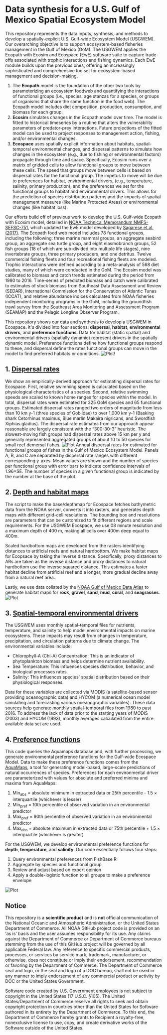 # Data synthesis for a U.S. Gulf of Mexico Spatial Ecosystem Model
This repository represents the data inputs, synthesis, and methods to develop a spatially-explicit U.S. Gulf-wide Ecosystem Model (USGWEM). Our  overarching objective is to support ecosystem-based fisheries management in the Gulf of Mexico (GoM). The USGWEM applies the Ecopath with Ecosim and Ecospace (EwE) software suite to capture trade-offs associated with trophic interactions and fishing dynamics. Each EwE module builds upon the previous ones, offering an increasingly sophisticated and comprehensive toolset for ecosystem-based management and decision-making. 
1. The **Ecopath** model is the foundation of the other two tools by parameterizing an ecosystem foodweb and quantifying the interactions of functional groups (i.e., species, age stanzas for a species, or groups of organisms that share the same function in the food web). The Ecopath model includes diet composition, production, consumption, and biomass for each group.
2. **Ecosim** simulates changes in the Ecopath model over time. The model is fitted to historical timeseries by a routine that alters the vulnerability parameters of predator-prey interactions. Future projections of the fitted model can be used to project responses to management action, fishing, and/or environmental changes.
4. **Ecospace** uses spatially explicit information about habitats, spatial-temporal environmental changes, and dispersal patterns to simulate how changes in the ecosystem (e.g., due to fishing or environmental factors) propagate through time and space. Specifically, Ecosim runs over a matrix of gridded cells to allow functional groups to move between these cells. The speed that groups move between cells is based on dispersal rates for the functional group. The impetus to move will be due to preferences for habitat, environmental drivers, (e.g., temperature, salinity, primary production), and the preferences we set for the functional groups to habitat and environmental drivers. This allows for the prediction of species distribution patterns and the impacts of spatial management measures (like Marine Protected Areas) or environmental changes (like habitat loss).

Our efforts build off of previous work to develop the U.S. Gulf-wide Ecopath with Ecosim model, detailed in [NOAA Technical Memorandum NMFS-SEFSC-751](https://repository.library.noaa.gov/view/noaa/32348), which updated the EwE model developed by [Sagarese et al. (2017)](https://doi.org/10.1016/j.ecolmodel.2016.11.001). The Ecopath food web model includes 78 functional groups, including the following: three marine mammal groups, an aggregate seabird group, an aggregate sea turtle group, and eight elasmobranch groups, 52 fish groups (18 of which are sub-divided into multiple life stages), nine invertebrate groups, three primary producers, and one detritus. Twelve commercial fishing fleets and four recreational fishing fleets are modeled. Trophic interactions were defined according to a meta-analysis of 568 diet studies, many of which were conducted in the GoM. The Ecosim model was calibrated to biomass and catch trends estimated during the period from 1980 to 2016. Time-series of predicted biomass and catch were calibrated to estimates of stock biomass from Southeast Data Assessment and Review (SEDAR), International Commission for the Conservation of Atlantic Tunas (ICCAT), and relative abundance indices calculated from NOAA fisheries independent monitoring programs in the GoM, including the groundfish trawl survey from the Southeast Area Monitoring and Assessment Program (SEAMAP) and the Pelagic Longline Observer Program.

This repository shows our data and synthesis to develop a USGWEM in Ecospace. It's divided into four sections: **dispersal**, **habitat**, **environmental drivers**, and **preference functions**. Data for habitat (static spatial) and environmental drivers (spatially dynamic) represent drivers in the spatially dynamic model. Preference functions define how functional groups respond to these, and dispersal define the rates functional groups can move in the model to find preferred habitats or conditions. 
![Plot!](./Ecospace-habitat-maps/Depth_maps/Depthmap_8min-14sqkm-53x131.png)
## 1. [Dispersal rates](https://github.com/SEFSC/IEA-GWEM-DataSynth/tree/main/Ecospace-dispersal-rates)
We show an empirically-derived approach for estimating dispersal rates for Ecospace. First, relative swimming speed is calculated based on the physiological characteristics of a species. Second, relative swimming speeds are scaled to known home ranges for species within the model. In total, dispersal rates were estimated for 325 GoM species and 65 functional groups. Estimated dispersal rates ranged two orders of magnitude from less than 10 km y-1 (three species of Gobiidae) to over 1,000 km y-1 (Basking shark Cetorhinus maximus, Blue marlin Makaira nigricans, and Swordfish Xiphias gladius). The dispersal rate estimates from our approach appear reasonable are largely consistent with the “300-30-3” heuristic. The slowest-moving fish groups had dispersal rates above 15 km per y and generally represented aggregated groups of about 10 to 50 species for small reef demersal fishes. 
![Plot](./Ecospace-dispersal-rates/plot-dispersal-3panel.png)
Annual dispersal rates for estimated for functional groups of fishes in the Gulf of Mexico Ecosystem Model. Panels A, B, and C are separated by dispersal rate ranges with different corresponding y-axes. Mean values are shown and the number of species per functional group with error bars to indicate confidence intervals of 1.96×SE. The number of species in a given functional group is indicated by the number at the base of the plot. 
## 2. [Depth and habitat maps](https://github.com/SEFSC/IEA-GWEM-DataSynth/blob/main/Ecospace-habitat-maps/README-Make-depth-and-habitat-maps.md)
The script to make the base/depthmap for Ecospace fetches bathymetric data from the NOAA server, converts it into rasters, and generates depth maps with different grid-cell resolutions. The bounding box and resolutions are parameters that can be customized to fit different regions and scale requirements. For the USGWEM Ecospace, we use 08 minute resolution and a maximum depth of 400 m, making all cells over 400m deep equal to 400m.

Scaled hardbottom maps are developed from the rasters identifying distances to artificial reefs and natural hardbottom. We make habitat maps for Ecopsace by taking the inverse distance. Specifically, proxy distances to ARs are taken as the inverse distance and proxy distances to natural hardbottom use the inverse squared distance. This estimates a faster habitat decline from artificial reef and a longer, more gradual decline away from a natural reef area.

Lastly, we use data collated by the [NOAA Gulf of Mexico Data Atlas](https://www.ncei.noaa.gov/products/gulf-mexico-data-atlas) to generate habitat maps for **rock**, **gravel**, **sand**, **mud**, **coral**, and **seagrasses**. 
![Plot](./Ecospace-habitat-maps/Figures/Ecospace-seabed-types.png)
## 3. [Spatial-temporal environmental drivers](https://github.com/SEFSC/IEA-GWEM-DataSynth/tree/main/Ecospace-environmental-drivers)
The USGWEM uses monthly spatial-temporal files for nutrients, temperature, and salinity to help model environmental impacts on marine ecosystems. These impacts may result from changes in temperature, precipitation, and circulation patterns due to climate change. The environmental variables include:
- Chlorophyll-A (Chl-A) Concentration: This is an indicator of phytoplankton biomass and helps determine nutrient availability.
- Sea Temperature: This influences species distribution, behavior, and biological processes rates.
- Salinity: This influences species' spatial distribution based on their physiological responses.

Data for these variables are collected via MODIS (a satellite-based sensor providing oceanographic data) and HYCOM (a numerical ocean model simulating and forecasting various oceanographic variables). These data sources help generate monthly spatial-temporal files from 1980 to past 2016. To address the lack of data prior to the starting years of MODIS (2003) and HYCOM (1993), monthly averages calculated from the entire available data set are used.

## 4. [Preference functions](https://github.com/SEFSC/IEA-GWEM-DataSynth/tree/main/Ecospace-preference-functions)
This code queries the Aquamaps database and, with further processing, we generate environmental preference functions for the Gulf-wide Ecospace Model. Data to make these preference functions comes from the [AquaMaps](https://www.aquamaps.org/main/AboutAquaMaps.php), a tool for generating model-based, large-scale predictions of natural occurrences of species. Preferences for each environmental driver are parameterized with values for absolute and preferred minima and maxima from AquaMaps: 
1. Min<sub>abs</sub>  = absolute minimum in extracted data or 25th percentile - 1.5 × interquartile (whichever is lesser)
2. Min<sub>pref</sub> = 10th percentile of observed variation in an environmental predictor
3. Max<sub>pref</sub> = 90th percentile of observed variation in an environmental predictor
4. Max<sub>abs</sub>  = absolute maximum in extracted data or 75th percentile + 1.5 × interquartile (whichever is greater)

For the USGWEM, we develop environmental preference functions for **depth**, **temperature**, and **salinity**. Our code essentially follows four steps:
1. Query environmental preferences from FishBase R
2. Aggregate by species and functional group
3. Review and adjust based on expert opinion
4. Apply a double-logistic function to all groups to make a preference envelope

![Plot](./Ecospace-preference-functions/figures/Example-white-shrimp.png)
## Notice
This repository is a **scientific product** and is **not** official communication of the National Oceanic and Atmospheric Administration, or the United States Department of Commerce. All NOAA GitHub project code is provided on an ‘as is’ basis and the user assumes responsibility for its use. Any claims against the Department of Commerce or Department of Commerce bureaus stemming from the use of this GitHub project will be governed by all applicable Federal law. Any reference to specific commercial products, processes, or services by service mark, trademark, manufacturer, or otherwise, does not constitute or imply their endorsement, recommendation or favoring by the Department of Commerce. The Department of Commerce seal and logo, or the seal and logo of a DOC bureau, shall not be used in any manner to imply endorsement of any commercial product or activity by DOC or the United States Government.

Software code created by U.S. Government employees is not subject to copyright in the United States (17 U.S.C. §105). 
The United States/Department of Commerce reserve all rights to seek and obtain copyright protection in countries other 
than the United States for Software authored in its entirety by the Department of Commerce. To this end, the Department 
of Commerce hereby grants to Recipient a royalty-free, nonexclusive license to use, copy, and create derivative works of 
the Software outside of the United States.
